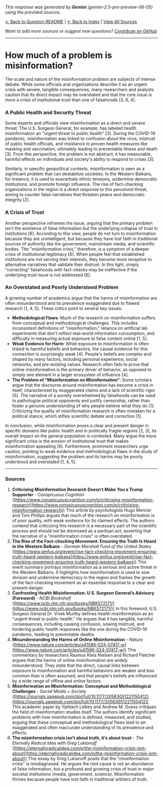 <!-- 
Generated by: gemini
Model: gemini-2.5-pro-preview-06-05
Prompt type: sources
Generated at: 2025-06-18T11:53:28.065583
-->

*This response was generated by **Gemini** (gemini-2.5-pro-preview-06-05) using the provided sources.*

[← Back to Question README](README.md) | [← Back to Index](../README.md) | [View All Sources](../allsources.md)

*Want to add more sources or suggest new questions? [Contribute on GitHub](https://github.com/justinwest/SuggestedSources)*

---

# How much of a problem is misinformation?

The scale and nature of the misinformation problem are subjects of intense debate. While some officials and organizations describe it as an urgent crisis with severe, tangible consequences, many researchers and analysts caution that its direct impact may be overstated and that the core issue is more a crisis of institutional trust than one of falsehoods [3, 6, 4].

### A Public Health and Security Threat
Some experts and officials view misinformation as a direct and severe threat. The U.S. Surgeon General, for example, has labeled health misinformation an "urgent threat to public health" [3]. During the COVID-19 pandemic, misinformation was linked to confusion about the virus, mistrust of public health officials, and resistance to proven health measures like masking and vaccination, ultimately leading to preventable illness and death [3]. From this perspective, the problem is not abstract; it has measurable, harmful effects on individuals and society's ability to respond to crises [3].

Similarly, in specific geopolitical contexts, misinformation is seen as a significant problem that can destabilize societies. In the Western Balkans, for instance, it is used to exacerbate ethnic tensions, undermine democratic institutions, and promote foreign influence. The rise of fact-checking organizations in the region is a direct response to this perceived threat, aiming to counter false narratives that threaten peace and democratic integrity [2].

### A Crisis of Trust
Another perspective reframes the issue, arguing that the primary problem isn't the existence of false information but the underlying collapse of trust in institutions [6]. According to this view, people do not turn to misinformation because they are unintelligent, but because they have lost faith in traditional sources of authority like the government, mainstream media, and scientific bodies. The "misinformation crisis," therefore, is a symptom of a deeper crisis of institutional legitimacy [6]. When people feel that established institutions are not serving their interests, they become more receptive to alternative narratives that validate their distrust. In this light, simply "correcting" falsehoods with fact-checks may be ineffective if the underlying trust issue is not addressed [6].

### An Overstated and Poorly Understood Problem
A growing number of academics argue that the harms of misinformation are often misunderstood and its prevalence exaggerated due to flawed research [1, 4, 5]. These critics point to several key issues:

*   **Methodological Flaws**: Much of the research on misinformation suffers from conceptual and methodological challenges. This includes inconsistent definitions of "misinformation," reliance on artificial lab experiments that don't reflect real-world information consumption, and difficulty in measuring actual exposure to false content online [1, 5].
*   **Weak Evidence for Harm**: While exposure to misinformation is often linked to harmful beliefs and behaviors, the causal evidence for this connection is surprisingly weak [4]. People's beliefs are complex and shaped by many factors, including personal experience, social networks, and pre-existing values. Research often fails to prove that online misinformation is the primary driver of behavior, as opposed to simply one element in a larger ecosystem of influence [4].
*   **The Problem of "Misinformation on Misinformation"**: Some scholars argue that the discourse around misinformation has become a crisis in itself, characterized by exaggerated claims and a lack of scientific rigor [5]. The narrative of a society overwhelmed by falsehoods can be used to pathologize political opponents and justify censorship, rather than foster a genuine understanding of why people believe what they do [1]. Criticizing the quality of misinformation research is often mistaken for a political stance, which stifles scientific debate and correction [1].

In conclusion, while misinformation poses a clear and present danger in specific domains like public health and in politically fragile regions [2, 3], its overall impact on the general population is contested. Many argue the more significant crisis is the erosion of institutional trust that makes misinformation appealing [6]. Furthermore, prominent researchers urge caution, pointing to weak evidence and methodological flaws in the study of misinformation, suggesting the problem and its harms may be poorly understood and overstated [1, 4, 5].

***

### Sources

1.  **Criticising Misinformation Research Doesn’t Make You a Trump Supporter** - *Conspicuous Cognition* ([https://www.conspicuouscognition.com/p/criticising-misinformation-research](https://www.conspicuouscognition.com/p/criticising-misinformation-research))
    This article by psychologists Hugo Mercier and Tom Phillips argues that much of the research on misinformation is of poor quality, with weak evidence for its claimed effects. The authors contend that criticizing this research is a necessary part of the scientific process and should not be dismissed as a partisan act, asserting that the narrative of a "misinformation crisis" is often overstated.
2.  **The Rise of the Fact-checking Movement: Ensuring the Truth Is Heard in the Western Balkans** - *German Marshall Fund of the United States* ([https://www.gmfus.org/event/rise-fact-checking-movement-ensuring-truth-heard-western-balkans](https://www.gmfus.org/event/rise-fact-checking-movement-ensuring-truth-heard-western-balkans))
    This event summary portrays misinformation as a serious and active threat in the Western Balkans. It highlights how misinformation is used to sow division and undermine democracy in the region and frames the growth of the fact-checking movement as an essential response to a clear and present danger.
3.  **Confronting Health Misinformation: U.S. Surgeon General’s Advisory (Foreword)** - *NCBI Bookshelf* ([https://www.ncbi.nlm.nih.gov/books/NBK572171/](https://www.ncbi.nlm.nih.gov/books/NBK572171/))
    In this foreword, U.S. Surgeon General Dr. Vivek Murthy defines health misinformation as an "urgent threat to public health." He argues that it has tangible, harmful consequences, including causing confusion, sowing mistrust, and hindering public health responses like the one during the COVID-19 pandemic, leading to preventable deaths.
4.  **Misunderstanding the Harms of Online Misinformation** - *Nature* ([https://www.nature.com/articles/s41586-024-07417-w](https://www.nature.com/articles/s41586-024-07417-w))
    This commentary by researchers Rasmus Kleis Nielsen and Richard Fletcher argues that the harms of online misinformation are widely misunderstood. They state that the direct, causal links between exposure to misinformation and harmful behaviors are weaker and less common than is often assumed, and that people's beliefs are influenced by a wide range of offline and online factors.
5.  **Misinformation on Misinformation: Conceptual and Methodological Challenges** - *Social Media + Society* ([https://journals.sagepub.com/doi/full/10.1177/20563051221150412](https://journals.sagepub.com/doi/full/10.1177/20563051221150412))
    This academic paper by Yphtach Lelkes and Andrew M. Guess critiques the field of misinformation studies itself. The authors identify significant problems with how misinformation is defined, measured, and studied, arguing that these conceptual and methodological flaws lead to an exaggerated and often inaccurate understanding of its prevalence and effects.
6.  **The misinformation crisis isn’t about truth, it’s about trust** - *The Eternally Radical Idea with Greg Lukianoff* ([https://eternallyradicalidea.com/p/the-misinformation-crisis-isnt-about](https://eternallyradicalidea.com/p/the-misinformation-crisis-isnt-about))
    This essay by Greg Lukianoff posits that the "misinformation crisis" is misdiagnosed. He argues the root cause is not an abundance of false information, but a profound and growing crisis of trust in major societal institutions (media, government, science). Misinformation thrives because people have lost faith in traditional arbiters of truth.